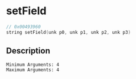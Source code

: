 # setField
```c
// 0x00493960
string setField(unk p0, unk p1, unk p2, unk p3)
```
## Description
```
Minimum Arguments: 4
Maximum Arguments: 4
```
